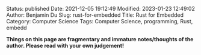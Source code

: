 Status: published
Date: 2021-12-05 19:12:49
Modified: 2023-01-23 12:49:02
Author: Benjamin Du
Slug: rust-for-embedded
Title: Rust for Embedded
Category: Computer Science
Tags: Computer Science, programming, Rust, embedd

**Things on this page are fragmentary and immature notes/thoughts of the author. Please read with your own judgement!**


